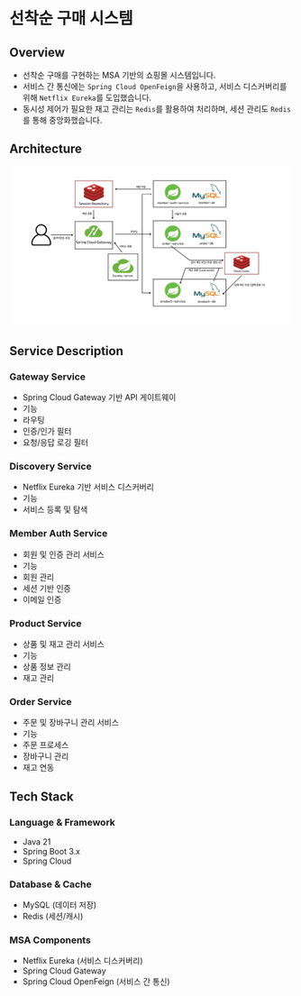 # 선착순 구매 시스템

## Overview
- 선착순 구매를 구현하는 MSA 기반의 쇼핑몰 시스템입니다.
- 서비스 간 통신에는 `Spring Cloud OpenFeign`을 사용하고, 서비스 디스커버리를 위해 `Netflix Eureka`를 도입했습니다.
- 동시성 제어가 필요한 재고 관리는 `Redis`를 활용하여 처리하며, 세션 관리도 `Redis`를 통해 중앙화했습니다.

## Architecture
![Architecture](c.png)

## Service Description

### Gateway Service
- Spring Cloud Gateway 기반 API 게이트웨이
- 기능
- 라우팅
- 인증/인가 필터
- 요청/응답 로깅 필터

### Discovery Service
- Netflix Eureka 기반 서비스 디스커버리
- 기능
- 서비스 등록 및 탐색

### Member Auth Service
- 회원 및 인증 관리 서비스
- 기능
- 회원 관리
- 세션 기반 인증
- 이메일 인증

### Product Service
- 상품 및 재고 관리 서비스
- 기능
- 상품 정보 관리
- 재고 관리

### Order Service
- 주문 및 장바구니 관리 서비스
- 기능
- 주문 프로세스
- 장바구니 관리
- 재고 연동

## Tech Stack

### Language & Framework
- Java 21
- Spring Boot 3.x
- Spring Cloud

### Database & Cache
- MySQL (데이터 저장)
- Redis (세션/캐시)

### MSA Components
- Netflix Eureka (서비스 디스커버리)
- Spring Cloud Gateway
- Spring Cloud OpenFeign (서비스 간 통신)
